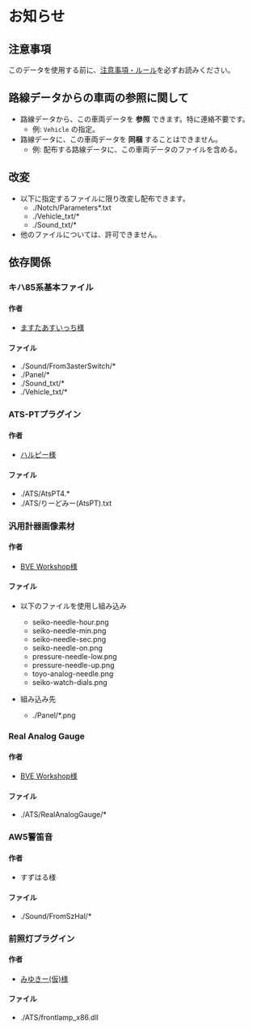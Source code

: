 # お知らせ

## 注意事項

このデータを使用する前に、[注意事項・ルール](https://mikangogo.github.io/posts/informations/)を必ずお読みください。


## 路線データからの車両の参照に関して

- 路線データから、この車両データを **参照** できます。特に連絡不要です。
  - 例: `Vehicle` の指定。
- 路線データに、この車両データを **同梱** することはできません。
  - 例: 配布する路線データに、この車両データのファイルを含める。


## 改変

- 以下に指定するファイルに限り改変し配布できます。
  - ./Notch/Parameters*.txt
  - ./Vehicle_txt/*
  - ./Sound_txt/*
- 他のファイルについては、許可できません。


## 依存関係

### キハ85系基本ファイル

#### 作者

- [ますたあすいっち様](https://twitter.com/3asterSwitch)

#### ファイル

- ./Sound/From3asterSwitch/*
- ./Panel/*
- ./Sound_txt/*
- ./Vehicle_txt/*

### ATS-PTプラグイン

#### 作者

- [ハルピー様](https://annakaworks.sakura.ne.jp/)

#### ファイル

- ./ATS/AtsPT4.*
- ./ATS/りーどみー(AtsPT).txt


### 汎用計器画像素材

#### 作者

- [BVE Workshop様](https://bvews.jpn.org)

#### ファイル

- 以下のファイルを使用し組み込み
  - seiko-needle-hour.png
  - seiko-needle-min.png
  - seiko-needle-sec.png
  - seiko-needle-on.png
  - pressure-needle-low.png
  - pressure-needle-up.png
  - toyo-analog-needle.png
  - seiko-watch-dials.png

- 組み込み先
  - ./Panel/*.png


### Real Analog Gauge

#### 作者

- [BVE Workshop様](https://bvews.jpn.org)

#### ファイル

- ./ATS/RealAnalogGauge/*


### AW5警笛音

#### 作者

- すずはる様

#### ファイル

- ./Sound/FromSzHal/*


### 前照灯プラグイン

#### 作者

- [みゆきー(仮)様](https://sites.google.com/view/miyuki-1701/%E3%83%9B%E3%83%BC%E3%83%A0)

#### ファイル

- ./ATS/frontlamp_x86.dll
